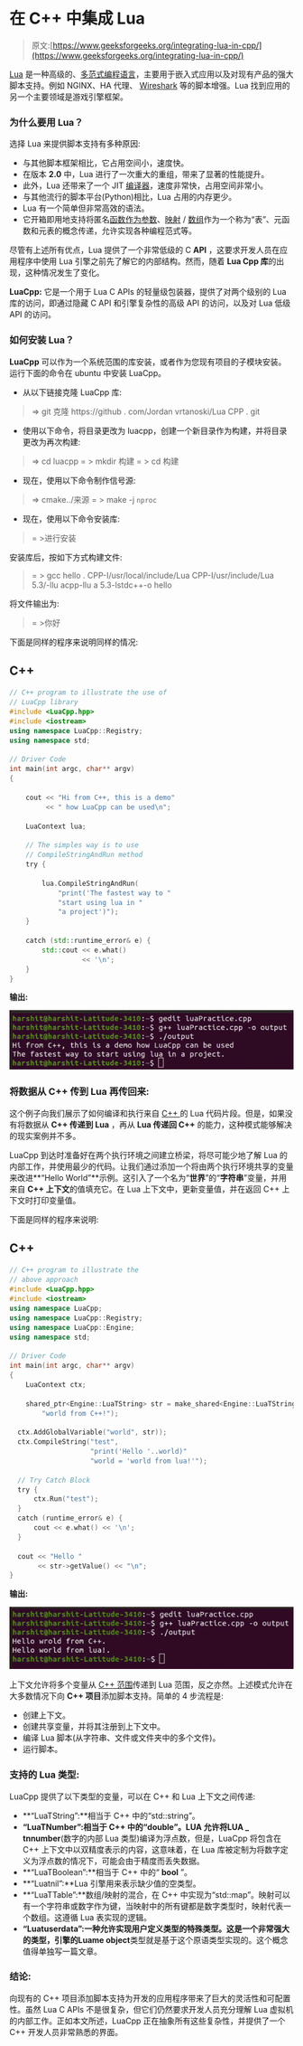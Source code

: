 # 在 C++ 中集成 Lua

> 原文:[https://www.geeksforgeeks.org/integrating-lua-in-cpp/](https://www.geeksforgeeks.org/integrating-lua-in-cpp/)

[Lua](https://www.geeksforgeeks.org/difference-between-python-and-lua-programming-language/) 是一种高级的、[多范式编程语言](https://www.geeksforgeeks.org/introduction-of-programming-paradigms/)，主要用于嵌入式应用以及对现有产品的强大脚本支持。例如 NGINX、HA 代理、 [Wireshark](https://www.geeksforgeeks.org/wireshark-packet-capturing-and-analyzing/) 等的脚本增强。Lua 找到应用的另一个主要领域是游戏引擎框架。

### **为什么要用 Lua？**

选择 Lua 来提供脚本支持有多种原因:

*   与其他脚本框架相比，它占用空间小，速度快。
*   在版本 **2.0** 中，Lua 进行了一次重大的重组，带来了显著的性能提升。
*   此外，Lua 还带来了一个 JIT [编译器](https://www.geeksforgeeks.org/introduction-of-compiler-design/)，速度非常快，占用空间非常小。
*   与其他流行的脚本平台(Python)相比，Lua 占用的内存更少。
*   Lua 有一个简单但非常高效的语法。
*   它开箱即用地支持将匿名[函数作为参数](https://www.geeksforgeeks.org/passing-function-as-an-argument-in-python/)、[映射](https://www.geeksforgeeks.org/map-associative-containers-the-c-standard-template-library-stl/) / [数组](https://www.geeksforgeeks.org/introduction-to-arrays/)作为一个称为“表”、元函数和元表的概念传递，允许实现各种编程范式等。

尽管有上述所有优点，Lua 提供了一个非常低级的 C **API** ，这要求开发人员在应用程序中使用 Lua 引擎之前先了解它的内部结构。然而，随着 **Lua Cpp 库**的出现，这种情况发生了变化。

**LuaCpp:** 它是一个用于 Lua C APIs 的轻量级包装器，提供了对两个级别的 Lua 库的访问，即通过隐藏 C API 和引擎复杂性的高级 API 的访问，以及对 Lua 低级 API 的访问。

### **如何安装 Lua？**

**LuaCpp** 可以作为一个系统范围的库安装，或者作为您现有项目的子模块安装。运行下面的命令在 ubuntu 中安装 LuaCpp。

*   从以下链接克隆 LuaCpp 库:

> => git 克隆 https://github . com/Jordan vrtanoski/Lua CPP . git

*   使用以下命令，将目录更改为 luacpp，创建一个新目录作为构建，并将目录更改为再次构建:

> => cd luacpp
> = > mkdir 构建
> = > cd 构建

*   现在，使用以下命令制作信号源:

> => cmake../来源
> = > make -j `nproc `

*   现在，使用以下命令安装库:

> = >进行安装

安装库后，按如下方式构建文件:

> = > gcc hello . CPP-I/usr/local/include/Lua CPP-I/usr/include/Lua 5.3/-llu acpp-llu a 5.3-lstdc++-o hello

将文件输出为:

> = >你好

下面是同样的程序来说明同样的情况:

## C++

```cpp
// C++ program to illustrate the use of
// LuaCpp library
#include <LuaCpp.hpp>
#include <iostream>
using namespace LuaCpp::Registry;
using namespace std;

// Driver Code
int main(int argc, char** argv)
{

    cout << "Hi from C++, this is a demo"
         << " how LuaCpp can be used\n";

    LuaContext lua;

    // The simples way is to use
    // CompileStringAndRun method
    try {

        lua.CompileStringAndRun(
            "print('The fastest way to "
            "start using lua in "
            "a project')");
    }

    catch (std::runtime_error& e) {
        std::cout << e.what()
                  << '\n';
    }
}
```

**输出:**

[![](img/ef193e6c592380a391e14d8a305b88e8.png)](https://media.geeksforgeeks.org/wp-content/uploads/20210416105738/LuaPracticeProgram1.jpg)

### **将数据从 C++ 传到 Lua 再传回来:**

这个例子向我们展示了如何编译和执行来自 [C++ ](https://www.geeksforgeeks.org/c-plus-plus/) 的 Lua 代码片段。但是，如果没有将数据从 **C++ 传递到 Lua** ，再从 **Lua 传递回 C++** 的能力，这种模式能够解决的现实案例并不多。

LuaCpp 到达时准备好在两个执行环境之间建立桥梁，将尽可能少地了解 Lua 的内部工作，并使用最少的代码。让我们通过添加一个将由两个执行环境共享的变量来改进**“Hello World”**示例。这引入了一个名为“**世界**”的“**字符串**”变量，并用来自 **C++ 上下文**的值填充它。在 Lua 上下文中，更新变量值，并在返回 C++ 上下文时打印变量值。

下面是同样的程序来说明:

## C++

```cpp
// C++ program to illustrate the
// above approach
#include <LuaCpp.hpp>
#include <iostream>
using namespace LuaCpp;
using namespace LuaCpp::Registry;
using namespace LuaCpp::Engine;
using namespace std;

// Driver Code
int main(int argc, char** argv)
{
    LuaContext ctx;

    shared_ptr<Engine::LuaTString> str = make_shared<Engine::LuaTString>(
        "world from C++!");

  ctx.AddGlobalVariable("world", str));
  ctx.CompileString("test",
                    "print('Hello '..world)"
                    "world = 'world from lua!'");

  // Try Catch Block
  try {
      ctx.Run("test");
  }
  catch (runtime_error& e) {
      cout << e.what() << '\n';
  }

  cout << "Hello "
       << str->getValue() << "\n";
}
```

**输出:**

[![](img/339924c22bbeaf7ef0be86e564df5c73.png)](https://media.geeksforgeeks.org/wp-content/uploads/20210416105737/LuaPracticeProgram2.jpg)

上下文允许将多个变量从 [C++ 范围](https://www.geeksforgeeks.org/scope-of-variables-in-c/)传递到 Lua 范围，反之亦然。上述模式允许在大多数情况下向 **C++ 项目**添加脚本支持。简单的 4 步流程是:

*   创建上下文。
*   创建共享变量，并将其注册到上下文中。
*   编译 Lua 脚本(从字符串、文件或文件夹中的多个文件)。
*   运行脚本。

### **支持的 Lua 类型:**

LuaCpp 提供了以下类型的变量，可以在 C++ 和 Lua 上下文之间传递:

*   **“LuaTString”:**相当于 C++ 中的“std::string”。
*   **“LuaTNumber”:**相当于 C++ 中的“double”。LUA 允许将**LUA _ tnnumber**(数字的内部 Lua 类型)编译为浮点数，但是，LuaCpp 将包含在 C++ 上下文中以双精度表示的内容，这意味着，在 Lua 库被定制为将数字定义为浮点数的情况下，可能会由于精度而丢失数据。
*   **“LuaTBoolean”:**相当于 C++ 中的“ **bool** ”。
*   **“Luatnil”:**Lua 引擎用来表示缺少值的空类型。
*   **“LuaTTable”:**数组/映射的混合，在 C++ 中实现为“std::map”。映射可以有一个字符串或数字作为键，当映射中的所有键都是数字类型时，映射代表一个数组。这遵循 Lua 表实现的逻辑。
*   **“Luatuserdata”:**一种允许实现用户定义类型的特殊类型。这是一个非常强大的类型，引擎的**Luame object**类型就是基于这个原语类型实现的。这个概念值得单独写一篇文章。

### **结论:**

向现有的 C++ 项目添加脚本支持为开发的应用程序带来了巨大的灵活性和可配置性。虽然 Lua C APIs 不是很复杂，但它们仍然要求开发人员充分理解 Lua 虚拟机的内部工作。正如本文所述，LuaCpp 正在抽象所有这些复杂性，并提供了一个 C++ 开发人员非常熟悉的界面。